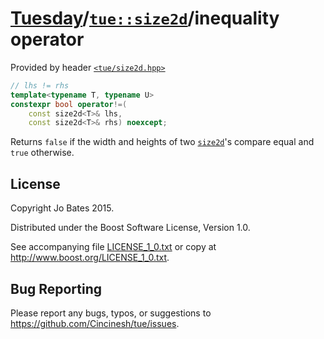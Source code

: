 [Tuesday](../../../README.md)/[`tue::size2d`](../../headers/size2d.md)/inequality operator
==========================================================================================
Provided by header [`<tue/size2d.hpp>`](../../headers/size2d.md)

```c++
// lhs != rhs
template<typename T, typename U>
constexpr bool operator!=(
    const size2d<T>& lhs,
    const size2d<T>& rhs) noexcept;
```

Returns `false` if the width and heights of two
[`size2d`](../../headers/size2d.md)'s compare equal and `true` otherwise.

License
-------
Copyright Jo Bates 2015.

Distributed under the Boost Software License, Version 1.0.

See accompanying file [LICENSE_1_0.txt](../../../LICENSE_1_0.txt) or copy at
http://www.boost.org/LICENSE_1_0.txt.

Bug Reporting
-------------
Please report any bugs, typos, or suggestions to
https://github.com/Cincinesh/tue/issues.

